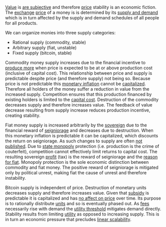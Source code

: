 [Value](Gloassary#value) is [are subjective](https://en.wikipedia.org/wiki/Subjective_theory_of_value) and therefore [price](Gloassary#price) stability is an economic fiction. The [exchange](Glossary#exchange) [price](Glossary#price) of a money is is determined by its [supply and demand](https://en.m.wikipedia.org/wiki/Supply_and_demand) which is in turn affected by the supply and demand schedules of all people for all products.

We can organize monies into three supply categories:

* Rational supply (commodity, stable)
* Arbitrary supply (fiat, unstable)
* Fixed supply (bitcoin, stable)

Commodity money supply increases due to the financial incentive to [produce more](https://en.m.wikipedia.org/wiki/Gold_mining) when price is expected to be at or above production cost (inclusive of capital cost). This relationship between price and supply is predictable despite price (and therefore supply) not being so. Because price is not predictable this [monetary inflation](https://en.wikipedia.org/wiki/Monetary_inflation) cannot be [capitalized](https://en.wikipedia.org/wiki/Present_value). Therefore all holders of the money suffer a reduction in value from the increased supply. Competition ensures that this production financed by existing holders is limited to the [capital cost](Glossary#interest). Destruction of the commodity decreases supply and therefore increases value. The feedback of value decrease resulting from supply increase reduces production incentive, creating stability.

Fiat money supply is increased arbitrarily by the [sovereign](https://en.wikipedia.org/wiki/Sovereignty) due to the financial reward of [seigniorage](https://en.wikipedia.org/wiki/Seigniorage) and decreases due to destruction. When this monetary inflation is predictable it can be capitalized, which discounts the return on seigniorage. As such changes to supply are often [not published](https://www.reuters.com/article/us-venezuela-economy/crisis-hit-venezuela-halts-publication-of-another-major-indicator-idUSKBN16S1YF). Due to [state monopoly](https://en.wikipedia.org/wiki/State_monopoly) protection (i.e. production is the crime of couterfeit), competition cannot effectively limit returns to capital cost. The resulting sovereign [profit](Glossary#profit) (tax) is the reward of seigniorage and the [reason for fiat](Reservation-Principle). Monopoly protection is the sole economic distinction between commodity and fiat money. The positive reward of seigniorage is mitigated only by political unrest, making fiat the cause of unrest and therefore instability.

Bitcoin supply is independent of price. Destruction of monetary units decreases supply and therefore increases value. Given that [subsidy](Glossary#subsidy) is predictable it is capitalized and has [no affect on price](Inflation-Fallacy) over time. Its purpose is to rationally distribute [units](Glossary#units) and so is eventually phased out. As [fees](Glossary#fee) necessarily rise with demand the [utility threshold](Utility-Threshold-Property) mitigates demand directly. Stability results from limiting [utility](Glossary#utility) as opposed to increasing supply. This is in turn an economic pressure that precludes [linear scalability](https://en.wikipedia.org/wiki/Scalability).

